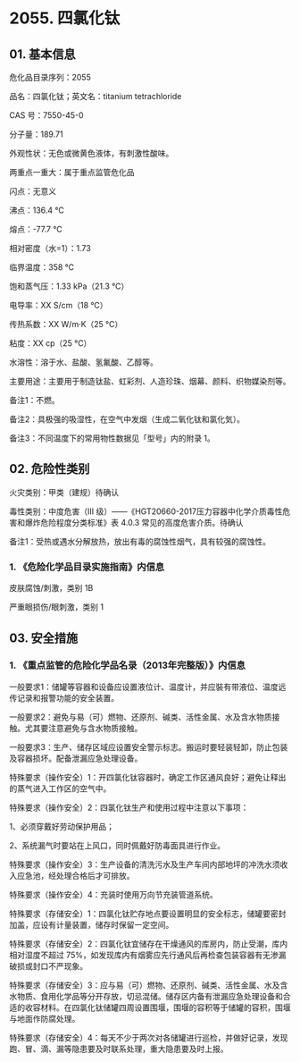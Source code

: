 # 2055. 四氯化钛

## 01. 基本信息

危化品目录序列：2055

品名：四氯化钛；英文名：titanium tetrachloride

CAS 号：7550-45-0

分子量：189.71

外观性状：无色或微黄色液体，有刺激性酸味。

两重点一重大：属于重点监管危化品

闪点：无意义

沸点：136.4 ℃

熔点：-77.7 ℃

相对密度（水=1）：1.73

临界温度：358 ℃

饱和蒸气压：1.33 kPa（21.3 ℃）

电导率：XX S/cm（18 ℃）

传热系数：XX W/m·K（25 ℃）

粘度：XX cp（25 ℃）

水溶性：溶于水、盐酸、氢氟酸、乙醇等。

主要用途：主要用于制造钛盐、虹彩剂、人造珍珠、烟幕、颜料、织物媒染剂等。

备注1：不燃。

备注2：具极强的吸湿性，在空气中发烟（生成二氧化钛和氯化気）。

备注3：不同温度下的常用物性数据见「型号」内的附录 1。

## 02. 危险性类别

火灾类别：甲类（建规）待确认

毒性类别：中度危害（Ⅲ 级）——《HGT20660-2017压力容器中化学介质毒性危害和爆炸危险程度分类标准》表 4.0.3 常见的高度危害介质。待确认

备注1：受热或遇水分解放热，放出有毒的腐蚀性烟气，具有较强的腐蚀性。

### 1. 《危险化学品目录实施指南》内信息

皮肤腐蚀/刺激，类别 1B 

严重眼损伤/眼刺激，类别 1

## 03. 安全措施

### 1. 《重点监管的危险化学品名录（2013年完整版）》内信息

一般要求1：储罐等容器和设备应设置液位计、温度计，并应裝有带液位、温度远传记录和报警功能的安全装置。

一般要求2：避免与易（可）燃物、还原剂、碱类、活性金属、水及含水物质接触。尤其要注意避免与含水物质接触。

一般要求3：生产、储存区域应设置安全警示标志。搬运时要轻装轻卸，防止包装及容器损坏。配备泄漏应急处理设备。

特殊要求（操作安全）1：开四氯化钛容器时，确定工作区通风良好；避免让释出的蒸气进入工作区的空气中。

特殊要求（操作安全）2：四氯化钛生产和使用过程中注意以下事项：

1、必须穿戴好劳动保护用品；

2、系统漏气时要站在上风口，同时佩戴好防毒面具进行作业。

特殊要求（操作安全）3：生产设备的清洗污水及生产车间内部地坪的冲洗水须收入应急池，经处理合格后才可排放。

特殊要求（操作安全）4：充装时使用万向节充装管道系统。

特殊要求（存储安全）1：四氯化钛贮存地点要设置明显的安全标志，储罐要密封加盖，应设有计量装置，储存时保留一定空间。

特殊要求（存储安全）2：四氯化钛宜储存在干燥通风的库房内，防止受潮，库内相对湿度不超过 75%，如发现库内有烟雾应先行通风后再检查包装容器有无渗漏破损或封口不严现象。

特殊要求（存储安全）3：应与易（可）燃物、还原剂、碱类、活性金属、水及含水物质、食用化学品等分开存放，切忌混储。储存区内备有泄漏应急处理设备和合适的收容材料。在四氯化钛储罐四周设置围堰，围堰的容积等于储罐的容积，围堰与地面作防腐处理。

特殊要求（存储安全）4：每天不少于两次对各储罐进行巡检，并做好记录，发现跑、冒、滴、漏等隐患要及时联系处理，重大隐患要及时上报。

